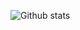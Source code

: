 ![Github stats](https://github-readme-stats.vercel.app/api?username=najinl&theme=jolly&show_icons=true&count_private=true)
